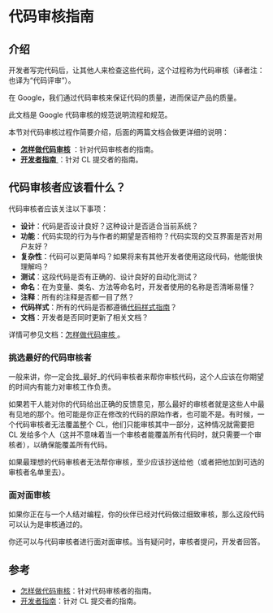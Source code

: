 # 代码审核指南

## 介绍

开发者写完代码后，让其他人来检查这些代码，这个过程称为代码审核（译者注：也译为“代码评审”）。

在 Google，我们通过代码审核来保证代码的质量，进而保证产品的质量。

此文档是 Google 代码审核的规范说明流程和规范。

本节对代码审核过程作简要介绍，后面的两篇文档会做更详细的说明：

* [**怎样做代码审核**](index/README.md) ：针对代码审核者的指南。
* [**开发者指南** ](developer/README.md)：针对 CL 提交者的指南。

## 代码审核者应该看什么？

代码审核者应该关注以下事项：

* **设计**：代码是否设计良好？这种设计是否适合当前系统？
* **功能**：代码实现的行为与作者的期望是否相符？代码实现的交互界面是否对用户友好？
* **复杂性**：代码可以更简单吗？如果将来有其他开发者使用这段代码，他能很快理解吗？
* **测试**：这段代码是否有正确的、设计良好的自动化测试？
* **命名**：在为变量、类名、方法等命名时，开发者使用的名称是否清晰易懂？
* **注释**：所有的注释是否都一目了然？
* **代码样式**：所有的代码是否都遵循[代码样式指南](http://google.github.io/styleguide/)？
* **文档**：开发者是否同时更新了相关文档？

详情可参见文档：[怎样做代码审核 ](index/README.md)。

### 挑选最好的代码审核者

一般来讲，你一定会找_最好_的代码审核者来帮你审核代码，这个人应该在你期望的时间内有能力对审核工作负责。

如果若干人能对你的代码给出正确的反馈意见，那么最好的审核者就是这些人中最有见地的那个。他可能是你正在修改的代码的原始作者，也可能不是。有时候，一个代码审核者无法覆盖整个 CL，他们只能审核其中一部分，这种情况就需要把 CL 发给多个人（这并不意味着当一个审核者能覆盖所有代码时，就只需要一个审核者），以确保能覆盖所有代码。

如果最理想的代码审核者无法帮你审核，至少应该抄送给他（或者把他加到可选的审核者名单里去）。

### 面对面审核

如果你正在与一个人结对编程，你的伙伴已经对代码做过细致审核，那么这段代码可以认为是审核通过的。

你还可以与代码审核者进行面对面审核。当有疑问时，审核者提问，开发者回答。

## 参考

* [怎样做代码审核](index/README.md)：针对代码审核者的指南。
* [开发者指南](developer/README.md)：针对 CL 提交者的指南。

